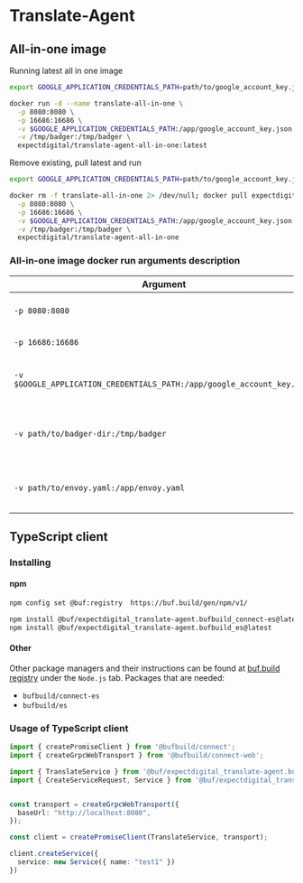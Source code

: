 # Translate-Agent

## All-in-one image
Running latest all in one image
```bash
export GOOGLE_APPLICATION_CREDENTIALS_PATH=path/to/google_account_key.json

docker run -d --name translate-all-in-one \
  -p 8080:8080 \
  -p 16686:16686 \
  -v $GOOGLE_APPLICATION_CREDENTIALS_PATH:/app/google_account_key.json \
  -v /tmp/badger:/tmp/badger \
  expectdigital/translate-agent-all-in-one:latest
```
Remove existing, pull latest and run
```bash
export GOOGLE_APPLICATION_CREDENTIALS_PATH=path/to/google_account_key.json

docker rm -f translate-all-in-one 2> /dev/null; docker pull expectdigital/translate-agent-all-in-one; docker run -d --name translate-all-in-one \
  -p 8080:8080 \
  -p 16686:16686 \
  -v $GOOGLE_APPLICATION_CREDENTIALS_PATH:/app/google_account_key.json \
  -v /tmp/badger:/tmp/badger \
  expectdigital/translate-agent-all-in-one
```

### All-in-one image docker run arguments description
| Argument                                                                | Description                                           |
| ----------------------------------------------------------------------- | ----------------------------------------------------- |
| `-p 8080:8080`                                                          | Translate service port                                |
| `-p 16686:16686`                                                        | Jaeger UI port                                        |
| `-v $GOOGLE_APPLICATION_CREDENTIALS_PATH:/app/google_account_key.json ` | Path to Google Translate credentials                  |
| `-v path/to/badger-dir:/tmp/badger`                                     | Path to BadgerDB db for data persistency *(Optional)* |
| `-v path/to/envoy.yaml:/app/envoy.yaml`                                 | Path to custom envoy.yaml *(Optional)*                |

## TypeScript client

### Installing

#### npm
```bash
npm config set @buf:registry  https://buf.build/gen/npm/v1/

npm install @buf/expectdigital_translate-agent.bufbuild_connect-es@latest
npm install @buf/expectdigital_translate-agent.bufbuild_es@latest
```
#### Other

Other package managers and their instructions can be found at [buf.build registry](https://buf.build/expectdigital/translate-agent/assets/main) under the `Node.js` tab.
Packages that are needed:
- `bufbuild/connect-es`
- `bufbuild/es`

### Usage of TypeScript client
```typescript
import { createPromiseClient } from '@bufbuild/connect';
import { createGrpcWebTransport } from '@bufbuild/connect-web';

import { TranslateService } from '@buf/expectdigital_translate-agent.bufbuild_connect-es/translate/v1/translate_connect';
import { CreateServiceRequest, Service } from '@buf/expectdigital_translate-agent.bufbuild_es/translate/v1/translate_pb';


const transport = createGrpcWebTransport({
  baseUrl: "http://localhost:8080",
});

const client = createPromiseClient(TranslateService, transport);

client.createService({
  service: new Service({ name: "test1" })
})
```
